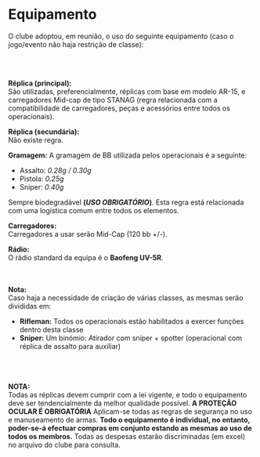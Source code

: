 # Equipamento

O clube adoptou, em reunião, o uso do seguinte equipamento (caso o jogo/evento não haja restrição de classe):


<br><br>

**Réplica (principal):**<br>
São utilizadas, preferencialmente, réplicas com base em modelo AR-15, e carregadores Mid-cap de tipo STANAG (regra relacionada com a compatibilidade de carregadores, peças e acessórios entre todos os operacionais).

**Réplica (secundária):**<br>
Não existe regra.

**Gramagem:** A gramagem de BB utilizada pelos operacionais é a seguinte:
- Assalto: _0.28g / 0.30g_
- Pistola: _0.25g_
- Sniper: _0.40g_

Sempre biodegradável **(_USO OBRIGATÓRIO_)**. Esta regra está relacionada com uma logística comum entre todos os elementos.

**Carregadores:**<br>
Carregadores a usar serão Mid-Cap (120 bb +/-).

**Rádio:**<br>
O rádio standard da equipa é o **Baofeng UV-5R**.



<br><br>
**Nota:**<br>
Caso haja a necessidade de criação de várias classes, as mesmas serão divididas em:

* **Rifleman:** Todos os operacionais estão habilitados a exercer funções dentro desta classe
* **Sniper:** Um binómio: Atirador com sniper + spotter (operacional com réplica de assalto para auxiliar)


<br><br><br>
**NOTA:**<br>
Todas as réplicas devem cumprir com a lei vigente, e todo o equipamento deve ser tendencialmente da melhor qualidade possível. **A PROTEÇÃO OCULAR É OBRIGATÓRIA** Aplicam-se todas as regras de segurança no uso e manuseamento de armas.
**Todo o equipamento é individual, no entanto, poder-se-á efectuar compras em conjunto estando as mesmas ao uso de todos os membros.** Todas as despesas estarão discriminadas (em excel) no arquivo do clube para consulta.